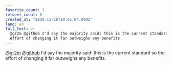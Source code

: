 ```yaml
---
favorite_count: 1
retweet_count: 0
created_at: "2018-11-28T19:05:04.000Z"
lang: en
full_text: >-
  @gr2m @github I'd say the majority said: this is the current standard so the
  effort of changing it far outweighs any benefits.
---
```


[@gr2m](https://twitter.com/gr2m) [@github](https://twitter.com/github) I'd say
the majority said: this is the current standard so the effort of changing it far
outweighs any benefits.
